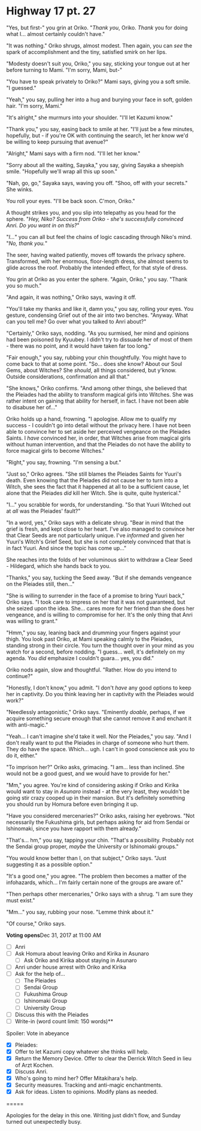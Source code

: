 # Highway 17 pt. 27

"Yes, but first-" you grin at Oriko. "*Thank you*, Oriko. *Thank* you for doing what I... almost certainly couldn't have."

"It was nothing." Oriko shrugs, almost modest. Then again, you can *see* the spark of accomplishment and the tiny, satisfied smirk on her lips.

"Modesty doesn't suit you, Oriko," you say, sticking your tongue out at her before turning to Mami. "I'm sorry, Mami, but-"

"You have to speak privately to Oriko?" Mami says, giving you a soft smile. "I guessed."

"Yeah," you say, pulling her into a hug and burying your face in soft, golden hair. "I'm sorry, Mami."

"It's alright," she murmurs into your shoulder. "I'll let Kazumi know."

"Thank you," you say, easing back to smile at her. "I'll just be a few minutes, hopefully, but - if you're OK with continuing the search, let her know we'd be willing to keep pursuing that avenue?"

"Alright," Mami says with a firm nod. "I'll let her know."

"Sorry about all the waiting, Sayaka," you say, giving Sayaka a sheepish smile. "Hopefully we'll wrap all this up soon."

"Nah, go, go," Sayaka says, waving you off. "Shoo, off with your secrets." She winks.

You roll your eyes. "I'll be back soon. C'mon, Oriko."

A thought strikes you, and you slip into telepathy as you head for the sphere. "*Hey, Niko? Success from Oriko - she's successfully convinced Anri. Do you want in on this?*"

"*I...*" you can all but feel the chains of logic cascading through Niko's mind. "*No, thank you.*"

The seer, having waited patiently, moves off towards the privacy sphere. Transformed, with her enormous, floor-length dress, she almost seems to glide across the roof. Probably the intended effect, for that style of dress.

You grin at Oriko as you enter the sphere. "Again, Oriko," you say. "Thank you so much."

"And again, it was nothing," Oriko says, waving it off.

"You'll take my thanks and like it, damn you," you say, rolling your eyes. You gesture, condensing Grief out of the air into two benches. "Anyway. What can you tell me? Go over what you talked to Anri about?"

"Certainly," Oriko says, nodding. "As you surmised, her mind and opinions had been poisoned by Kyuubey. I didn't try to dissuade her of most of them - there was no point, and it would have taken far too long."

"Fair enough," you say, rubbing your chin thoughtfully. You might have to come back to that at some point. "So... does she know? About our Soul Gems, about Witches? She *should*, all things considered, but y'know. Outside considerations, confirmation and all that."

"She knows," Oriko confirms. "And among other things, she believed that the Pleiades had the ability to transform magical girls into Witches. She was rather intent on gaining that ability for herself, in fact. I have not been able to disabuse her of..."

Oriko holds up a hand, frowning. "I apologise. Allow me to qualify my success - I couldn't go into detail without the privacy here. I have not been able to convince her to set aside her perceived vengeance on the Pleiades Saints. I *have* convinced her, in order, that Witches arise from magical girls without human intervention, and that the Pleiades do not have the ability to force magical girls to become Witches."

"Right," you say, frowning. "I'm sensing a but."

"Just so," Oriko agrees. "She still blames the Pleiades Saints for Yuuri's death. Even knowing that the Pleiades did not cause her to turn into a Witch, she sees the fact that it happened at all to be a sufficient cause, let alone that the Pleiades *did* kill her Witch. She is quite, quite hysterical."

"I..." you scrabble for words, for understanding. "So that Yuuri Witched out at *all* was the Pleiades' fault?"

"In a word, yes," Oriko says with a delicate shrug. "Bear in mind that the grief is fresh, and kept close to her heart. I've also managed to convince her that Clear Seeds are not particularly unique. I've *informed* and given her Yuuri's Witch's Grief Seed, but she is not completely convinced that that is in fact Yuuri. And since the topic has come up..."

She reaches into the folds of her voluminous skirt to withdraw a Clear Seed - Hildegard, which she hands back to you.

"Thanks," you say, tucking the Seed away. "But if she demands vengeance on the Pleiades still, then..."

"She is willing to surrender in the face of a promise to bring Yuuri back," Oriko says. "I took care to impress on her that it was not guaranteed, but she seized upon the idea. She... cares more for her friend than she does her vengeance, and is willing to compromise for her. It's the only thing that Anri was willing to grant."

"Hmm," you say, leaning back and drumming your fingers against your thigh. You look past Oriko, at Mami speaking calmly to the Pleiades, standing strong in their circle. You turn the thought over in your mind as you watch for a second, before nodding. "I guess... well, it's definitely on my agenda. You *did* emphasize I couldn't guara... yes, you did."

Oriko nods again, slow and thoughtful. "Rather. How do you intend to continue?"

"Honestly, I don't know," you admit. "I don't *have* any good options to keep her in captivity. Do you think leaving her in captivity with the Pleiades would work?"

"Needlessly antagonistic," Oriko says. "Eminently *doable*, perhaps, if we acquire something secure enough that she cannot remove it and enchant it with anti-magic."

"Yeah... I can't imagine she'd take it well. Nor the Pleiades," you say. "And I don't really want to put the Pleiades in charge of someone who hurt them. They do have the space. Which... ugh. I can't in good conscience ask you to do it, either."

"To imprison her?" Oriko asks, grimacing. "I am... less than inclined. She would not be a good guest, and we would have to provide for her."

"Mm," you agree. You're kind of considering asking if Oriko and Kirika would want to stay in *Asunaro* instead - at the very least, they wouldn't be going stir crazy cooped up in their mansion. But it's definitely something you should run by Homura before even bringing it up.

"Have you considered mercenaries?" Oriko asks, raising her eyebrows. "Not necessarily the Fukushima girls, but perhaps asking for aid from Sendai or Ishinomaki, since you have rapport with them already."

"That's... hm," you say, tapping your chin. "That's a possibility. Probably not the Sendai group proper, *maybe* the University or Ishinomaki groups."

"You would know better than I, on that subject," Oriko says. "Just suggesting it as a possible option."

"It's a good one," you agree. "The problem then becomes a matter of the infohazards, which... I'm fairly certain none of the groups are aware of."

"Then perhaps other mercenaries," Oriko says with a shrug. "I am sure they must exist."

"Mm..." you say, rubbing your nose. "Lemme think about it."

"Of course," Oriko says.

**Voting opens**Dec 31, 2017 at 11:00 AM

- [ ] Anri
- [ ] Ask Homura about leaving Oriko and Kirika in Asunaro
  - [ ] Ask Oriko and Kirika about staying in Asunaro
- [ ] Anri under house arrest with Oriko and Kirika
- [ ] Ask for the help of...
  - [ ] The Pleiades
  - [ ] Sendai Group
  - [ ] Fukushima Group
  - [ ] Ishinomaki Group
  - [ ] University Group
- [ ] Discuss this with the Pleiades
- [ ] Write-in (word count limit: 150 words)**

Spoiler: Vote in abeyance

- [x] Pleiades:
- [x] Offer to let Kazumi copy whatever she thinks will help.
- [x] Return the Memory Device. Offer to clear the Derrick Witch Seed in lieu of Arzt Kochen.
- [x] Discuss Anri.
- [x] Who's going to mind her? Offer Mitakihara's help.
- [x] Security measures. Tracking and anti-magic enchantments.
- [x] Ask for ideas. Listen to opinions. Modify plans as needed.

\=====​

Apologies for the delay in this one. Writing just didn't flow, and Sunday turned out unexpectedly busy.
